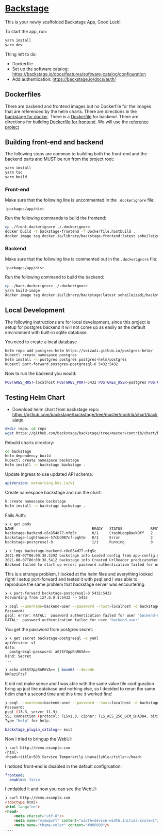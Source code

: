 # [Backstage](https://backstage.io)

This is your newly scaffolded Backstage App, Good Luck!

To start the app, run:

```sh
yarn install
yarn dev
```

Thing left to do:
   * Dockerfile
   * Set up the software catalog: https://backstage.io/docs/features/software-catalog/configuration
   * Add authentication: https://backstage.io/docs/auth/

## Dockerfiles
There are backend and frontend images but no Dockerfile for the images that are
referenced by the helm charts. There are directions in the 
[backstage for docker](https://backstage.io/docs/deployment/docker).
There is a [Dockerfile](packages/backend/Dockerfile) for backend. There are
directions for building 
[Dockerfile for frontend](https://backstage.io/docs/deployment/docker#separate-frontend).
We will use the [reference project]()

## Building front-end and backend

The following steps are common to building both the front-end and the backend parts and MUST be run from the project root:
```sh
yarn install
yarn tsc
yarn build
```

### Front-end
Make sure that the following line is uncommented in the `.dockerignore` file:
   
   `!packages/app/dist`

Run the following commands to build the frontend:
```sh
cp ./front.dockerignore ./.dockerignore
docker build -t backstage-frontend -f Dockerfile.hostbuild .
docker image tag docker.io/library/backstage-frontend:latest soheileizadi/backstage-frontend:1.0
```

### Backend
Make sure that the following line is commented out in the `.dockerignore` file:

   `!packages/app/dist`

Run the following command to build the backend:
```sh
cp ./back.dockerignore ./.dockerignore
yarn build-image
docker image tag docker.io/library/backstage:latest soheileizadi/backstage:1.0
```

## Local Development
The following instructions are for local development, since this project is setup for postgres backend it will not
come up as easily as the default environment with built-in sqlite database.

You need to create a local database
```bash
helm repo add postgres-helm https://seizadi.github.io/postgres-helm/
kubectl create namespace postgres
helm install -n postgres postgres postgres-helm/postgres
kubectl port-forward postgres-postgresql-0 5432:5432
```

Now to run the backend you would:
```bash
POSTGRES_HOST=localhost POSTGRES_PORT=5432 POSTGRES_USER=postgres POSTGRES_PASSWORD=postgres npm start
```

## Testing Helm Chart

   * Download helm chart from backstage repo: https://github.com/backstage/backstage/tree/master/contrib/chart/backstage
```sh
mkdir repo; cd repo
wget https://github.com/backstage/backstage/tree/master/contrib/chart/backstage
```
Rebuild charts directory:
```sh
cd backstage
helm dependency build
kubectl create namespace backstage
helm install -n backstage backstage .
```

Update Ingress to use updated API schema:
```yaml
apiVersion: networking.k8s.io/v1
```

Create namespace backstage and run the chart:
```bash
k create namesapce backstage
helm install -n backstage backstage .
```

Fails Auth:
```bash
❯ k get pods
NAME                                    READY   STATUS             RESTARTS   AGE
backstage-backend-c6c854d77-nfq5c       0/1     CrashLoopBackOff   2          71s
backstage-lighthouse-57cbd987cf-pqhtm   0/1     Error              2          71s
backstage-postgresql-0                  1/1     Running            0          71s

❯ k logs backstage-backend-c6c854d77-nfq5c
2021-08-07T06:00:38.529Z backstage info Loaded config from app-config.yaml, app-config.development.yaml, env 
2021-08-07T06:00:38.541Z backstage info Created UrlReader predicateMux{readers=azure{host=dev.azure.com,authed=true},bitbucket{host=bitbucket.org,authed=false},github{host=github.com,authed=true},gitlab{host=gitlab.com,authed=true},fetch{} 
Backend failed to start up error: password authentication failed for user "backend-user"
```
This is a strange problem, I looked at the helm files and everything looked right!
I setup port-forward and tested it with psql and I was able to reproduce the
same problem that backstage server was encourtering:
```bash
❯ k port-forward backstage-postgresql-0 5432:5432
Forwarding from 127.0.0.1:5432 -> 5432
```
```bash
❯ psql --username=backend-user --password --host=localhost -d backstage_plugin_catalog
Password:
psql: error: FATAL:  password authentication failed for user "backend-user"
FATAL:  password authentication failed for user "backend-user"
```
You get the password from postgres secret:
```bash
❯ k get secret backstage-postgresql -o yaml
apiVersion: v1
data:
  postgresql-password: a0tSYXppRnR6VA==
kind: Secret
...

❯ echo a0tSYXppRnR6VA== | base64 --decode
kKRaziFtzT
```
It did not make sense and I was able with the same value file configuration bring up just
the database and nothing else, so I decided to rerun the same helm chart a
second time and this time it worked fine!
```bash
❯ psql --username=backend-user --password --host=localhost -d backstage_plugin_catalog
Password:
psql (13.3, server 11.9)
SSL connection (protocol: TLSv1.3, cipher: TLS_AES_256_GCM_SHA384, bits: 256, compression: off)
Type "help" for help.

backstage_plugin_catalog=> exit
```

Now I tried to bringup the WebUI:
```bash
❯ curl http://demo.example.com
<html>
<head><title>503 Service Temporarily Unavailable</title></head>
```
I noticed front-end is disabled in the default configruation:
```yaml
frontend:
  enabled: false
```
I endabled it and now you can see the WebUI:
```html
❯ curl http://demo.example.com
<!doctype html>
<html lang="en">
<head>
    <meta charset="utf-8"/>
    <meta name="viewport" content="width=device-width,initial-scale=1"/>
    <meta name="theme-color" content="#000000"/>
....
```
